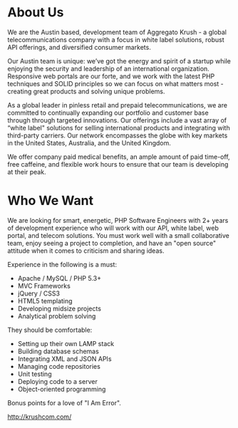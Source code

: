 About Us
========

We are the Austin based, development team of Aggregato Krush - a global telecommunications company with a focus in white label solutions, robust API offerings, and diversified consumer markets.

Our Austin team is unique: we’ve got the energy and spirit of a startup while enjoying the security and leadership of an international organization. Responsive web portals are our forte, and we work with the latest PHP techniques and SOLID principles so we can focus on what matters most - creating great products and solving unique problems.

As a global leader in pinless retail and prepaid telecommunications, we are committed to continually expanding our portfolio and customer base through through targeted innovations. Our offerings include a vast array of “white label" solutions for selling international products and integrating with third-party carriers. Our network encompasses the globe with key markets in the United States, Australia, and the United Kingdom.

We offer company paid medical benefits, an ample amount of paid time-off, free caffeine, and flexible work hours to ensure that our team is developing at their peak.

Who We Want
============

We are looking for smart, energetic, PHP Software Engineers with 2+ years of development experience who will work with our API, white label, web portal, and telecom solutions. You must work well with a small collaborative team, enjoy seeing a project to completion, and have an "open source" attitude when it comes to criticism and sharing ideas.

Experience in the following is a must: 

* Apache / MySQL / PHP 5.3+
* MVC Frameworks
* jQuery / CSS3
* HTML5 templating
* Developing midsize projects
* Analytical problem solving

They should be comfortable:

* Setting up their own LAMP stack
* Building database schemas
* Integrating XML and JSON APIs
* Managing code repositories
* Unit testing
* Deploying code to a server
* Object-oriented programming

Bonus points for a love of "I Am Error".

http://krushcom.com/
